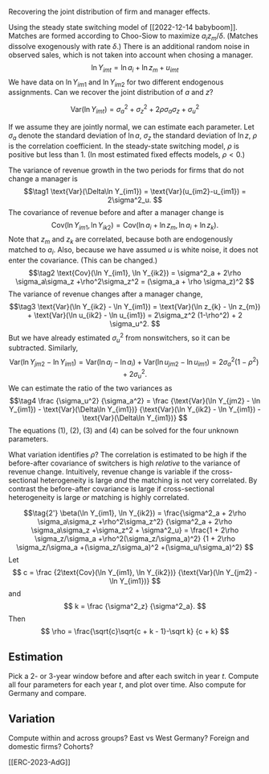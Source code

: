 Recovering the joint distribution of firm and manager effects.

Using the steady state switching model of [[2022-12-14 babyboom]]. Matches are formed according to Choo-Siow to maximize $a_i z_m/\delta$. (Matches dissolve exogenously with rate $\delta$.) There is an additional random noise in observed sales, which is not taken into account when chosing a manager.
$$
\ln Y_{imt} = \ln a_i + \ln z_m + u_{imt}
$$
We have data on $\ln Y_{im1}$ and $\ln Y_{im2}$ for two different endogenous assignments. Can we recover the joint distribution of $a$ and $z$? 

$$
\text{Var}(\ln Y_{imt}) = \sigma^2_a + \sigma^2_z + 2\rho\sigma_a\sigma_z + \sigma^2_u
$$

If we assume they are jointly normal, we can estimate each parameter. Let $\sigma_a$ denote the standard deviation of $\ln a$, $\sigma_z$ the standard deviation of $\ln z$, $\rho$ is the correlation coefficient. In the steady-state switching model, $\rho$ is positive but less than 1. (In most estimated fixed effects models, $\rho<0$.)

The variance of revenue growth in the two periods for firms that do not change a manager is
$$\tag1
\text{Var}(\Delta\ln Y_{im1}) = 
\text{Var}(u_{im2}-u_{im1}) = 2\sigma^2_u.
$$
The covariance of revenue before and after a manager change is
$$
\text{Cov}(\ln Y_{im1}, \ln Y_{ik2}) = 
\text{Cov}(\ln a_i + \ln z_m, \ln a_i + \ln z_k).
$$
Note that $z_m$ and $z_k$ are correlated, because both are endogenously matched to $a_i$. Also, because we have assumed $u$ is white noise, it does not enter the covariance. (This can be changed.)
$$\tag2
\text{Cov}(\ln Y_{im1}, \ln Y_{ik2}) = 
\sigma^2_a + 2\rho \sigma_a\sigma_z +\rho^2\sigma_z^2
= (\sigma_a + \rho \sigma_z)^2
$$
The variance of revenue changes after a manager change,
$$\tag3
\text{Var}(\ln Y_{ik2} - \ln Y_{im1}) = 
\text{Var}(\ln z_{k} - \ln z_{m}) +
\text{Var}(\ln u_{ik2} - \ln u_{im1}) = 2\sigma_z^2 (1-\rho^2) + 2 \sigma_u^2.
$$
But we have already estimated $\sigma_u^2$ from nonswitchers, so it can be subtracted. Similarly,
$$
\text{Var}(\ln Y_{jm2} - \ln Y_{im1}) = 
\text{Var}(\ln a_{j} - \ln a_{i}) +
\text{Var}(\ln u_{jm2} - \ln u_{im1}) = 2\sigma_a^2 (1-\rho^2) + 2 \sigma_u^2.
$$
We can estimate the ratio of the two variances as
$$\tag4
\frac {\sigma_u^2}
 {\sigma_a^2} = 
\frac {\text{Var}(\ln Y_{jm2} - \ln Y_{im1}) - \text{Var}(\Delta\ln Y_{im1})}
 {\text{Var}(\ln Y_{ik2} - \ln Y_{im1}) - \text{Var}(\Delta\ln Y_{im1})}
$$
The equations (1), (2), (3) and (4) can be solved for the four unknown parameters.

What variation identifies $\rho$? The correlation is estimated to be high if the before-after covariance of switchers is high *relative* to the variance of revenue change. Intuitively, revenue change is variable if the cross-sectional heterogeneity is large *and* the matching is not very correlated. By contrast the before-after covariance is large if cross-sectional heterogeneity is large *or* matching is highly correlated.

$$\tag{2'}
\beta(\ln Y_{im1}, \ln Y_{ik2}) = 
\frac{\sigma^2_a + 2\rho \sigma_a\sigma_z +\rho^2\sigma_z^2}
 {\sigma^2_a + 2\rho \sigma_a\sigma_z +\sigma_z^2 + \sigma^2_u} =
\frac{1 + 2\rho \sigma_z/\sigma_a +\rho^2(\sigma_z/\sigma_a)^2}
 {1 + 2\rho \sigma_z/\sigma_a +(\sigma_z/\sigma_a)^2 +(\sigma_u/\sigma_a)^2}
 $$
Let 
$$
c = \frac {2\text{Cov}(\ln Y_{im1}, \ln Y_{ik2})}
	{\text{Var}(\ln Y_{jm2} - \ln Y_{im1})}
$$
and
$$
k = \frac {\sigma^2_z}
	{\sigma^2_a}.
$$
Then
$$
\rho = \frac{\sqrt{c}\sqrt{c + k - 1}-\sqrt k}
	{c + k}
$$

## Estimation
Pick a 2- or 3-year window before and after each switch in year $t$. Compute all four parameters for each year $t$, and plot over time. Also compute for Germany and compare.

## Variation
Compute within and across groups? East vs West Germany? Foreign and domestic firms? Cohorts?

[[ERC-2023-AdG]]